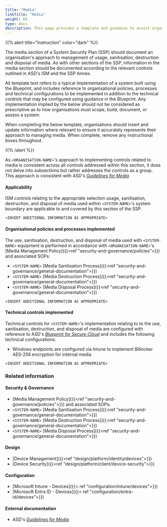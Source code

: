 ```yaml
---
title: "Media"
linkTitle: "Media"
weight: 65
type: docs
description: This page provides a template and guidance to assist organisations in documenting their approach to management of media usage, sanitisation, destruction and disposal associated with their system(s) built on ASD's Blueprint for Secure Cloud.
---
```


{{% alert title="Instruction" color="dark" %}}

The media section of a System Security Plan (SSP) should document an organisation's approach to management of usage, sanitisation, destruction and disposal of media. As with other sections of the SSP, information in the media section should be documented according to the relevant controls outlined in ASD's ISM and the SSP Annex. 

All template text refers to a typical implementation of a system built using the Blueprint, and includes reference to organisational policies, processes and technical configurations to be implemented in addition to the technical controls that may be configured using guidance in the Blueprint. Any implementation implied by the below should not be considered as prescriptive as to how organisations must scope, build, document, or assess a system.

When completing the below template, organisations should insert and update information where relevant to ensure it accurately represents their approach to managing media. When complete, remove any instructional boxes throughout. 

{{% /alert %}}

As `<ORGANISATION-NAME>`'s approach to implementing controls related to media is consistent across all controls addressed within this section, it does not delve into subsections but rather addresses the controls as a group. This approach is consistent with ASD's [*Guidelines for Media*](https://www.cyber.gov.au/resources-business-and-government/essential-cyber-security/ism/cyber-security-guidelines/guidelines-media)

#### Applicability

ISM controls relating to the appropriate  selection usage, sanitisation, destruction, and disposal of media used within `<SYSTEM-NAME>`'s system boundary are applicable to and covered by this section of the SSP. 

`<INSERT ADDITIONAL INFORMATION AS APPROPRIATE>`

#### Organisational policies and processes implemented

The use, sanitisation, destruction, and disposal of media used with `<SYSTEM-NAME>` equipment is performed in accordance with `<ORGANISATION-NAME>`'s [Media Management Policy]({{<ref "security-and-governance/policies">}}) and associated SOPs:
* `<SYSTEM-NAME>` [Media Sanitisation Process]({{<ref "security-and-governance/general-documentation">}})
* `<SYSTEM-NAME>` [Media Destruction Process]({{<ref "security-and-governance/general-documentation">}})
* `<SYSTEM-NAME>` [Media Disposal Process]({{<ref "security-and-governance/general-documentation">}})

`<INSERT ADDITIONAL INFORMATION AS APPROPRIATE>`

#### Technical controls implemented

Technical controls for `<SYSTEM-NAME>`'s implementation relating to to the use, sanitisation, destruction, and disposal of media are configured with reference to ASD's [*Blueprint for Secure Cloud*](https://blueprint.asd.gov.au) and includes the following technical configurations:

* Windows endpoints are configured via Intune to implement Bitlocker AES-256 encryption for internal media

`<INSERT ADDITIONAL INFORMATION AS APPROPRIATE>`

### Related information

#### Security & Governance

* [Media Management Policy]({{<ref "security-and-governance/policies">}}) and associated SOPs:
* `<SYSTEM-NAME>` [Media Sanitisation Process]({{<ref "security-and-governance/general-documentation">}})
* `<SYSTEM-NAME>` [Media Destruction Process]({{<ref "security-and-governance/general-documentation">}})
* `<SYSTEM-NAME>` [Media Disposal Process]({{<ref "security-and-governance/general-documentation">}})

#### Design

*   [Device Management]({{<ref "design/platform/identity/devices">}})
*   [Device Security]({{<ref "design/platform/client/device-security">}})

#### Configuration

* [Microsoft Intune - Devices]({{< ref "configuration/intune/devices">}})
* [Microsoft Entra ID - Devices]({{< ref "configuration/entra-id/devices">}})

#### External documentation

* ASD's [*Guidelines for Media*](https://www.cyber.gov.au/resources-business-and-government/essential-cyber-security/ism/cyber-security-guidelines/guidelines-media)